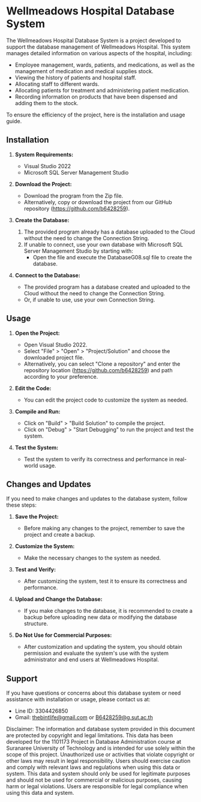 # Wellmeadows Hospital Database System
The Wellmeadows Hospital Database System is a project developed to support the database management of Wellmeadows Hospital. This system manages detailed information on various aspects of the hospital, including:

- Employee management, wards, patients, and medications, as well as the management of medication and medical supplies stock.
- Viewing the history of patients and hospital staff.
- Allocating staff to different wards.
- Allocating patients for treatment and administering patient medication.
- Recording information on products that have been dispensed and adding them to the stock.

To ensure the efficiency of the project, here is the installation and usage guide.

## Installation

1. **System Requirements:**
   - Visual Studio 2022
   - Microsoft SQL Server Management Studio

2. **Download the Project:**
   - Download the program from the Zip file.
   - Alternatively, copy or download the project from our GitHub repository (https://github.com/b6428259).

3. **Create the Database:**
   1. The provided program already has a database uploaded to the Cloud without the need to change the Connection String.
   2. If unable to connect, use your own database with Microsoft SQL Server Management Studio by starting with:
      - Open the file and execute the DatabaseG08.sql file to create the database.

4. **Connect to the Database:**
   - The provided program has a database created and uploaded to the Cloud without the need to change the Connection String.
   - Or, if unable to use, use your own Connection String.

## Usage

1. **Open the Project:**
   - Open Visual Studio 2022.
   - Select "File" > "Open" > "Project/Solution" and choose the downloaded project file.
   - Alternatively, you can select "Clone a repository" and enter the repository location (https://github.com/b6428259) and path according to your preference.

2. **Edit the Code:**
   - You can edit the project code to customize the system as needed.

3. **Compile and Run:**
   - Click on "Build" > "Build Solution" to compile the project.
   - Click on "Debug" > "Start Debugging" to run the project and test the system.

4. **Test the System:**
   - Test the system to verify its correctness and performance in real-world usage.

## Changes and Updates

If you need to make changes and updates to the database system, follow these steps:

1. **Save the Project:**
   - Before making any changes to the project, remember to save the project and create a backup.

2. **Customize the System:**
   - Make the necessary changes to the system as needed.

3. **Test and Verify:**
   - After customizing the system, test it to ensure its correctness and performance.

4. **Upload and Change the Database:**
   - If you make changes to the database, it is recommended to create a backup before uploading new data or modifying the database structure.

5. **Do Not Use for Commercial Purposes:**
   - After customization and updating the system, you should obtain permission and evaluate the system's use with the system administrator and end users at Wellmeadows Hospital.

## Support

If you have questions or concerns about this database system or need assistance with installation or usage, please contact us at:
   - Line ID: 3304426850
   - Gmail: thebintlife@gmail.com or B6428259@g.sut.ac.th

Disclaimer: The information and database system provided in this document are protected by copyright and legal limitations. This data has been developed for the 1101173 Project in Database Administration course at Suranaree University of Technology and is intended for use solely within the scope of this project. Unauthorized use or activities that violate copyright or other laws may result in legal responsibility. Users should exercise caution and comply with relevant laws and regulations when using this data or system. This data and system should only be used for legitimate purposes and should not be used for commercial or malicious purposes, causing harm or legal violations. Users are responsible for legal compliance when using this data and system.
